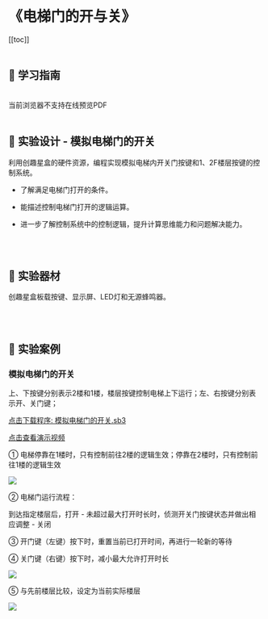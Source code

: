 # 《电梯门的开与关》

[[toc]]
<br><br>

## 📒 学习指南

<br>
<object data="/tutorial/starbox_yj/pdf/第22课电梯门的开与关.pdf" type="application/pdf" width=1200 height=800 name="电梯门的开与关">
当前浏览器不支持在线预览PDF
</object>

<br>
<br>

## 📐 实验设计 - 模拟电梯门的开关

利用创趣星盒的硬件资源，编程实现模拟电梯内开关门按键和1、2F楼层按键的控制系统。

- 了解满足电梯门打开的条件。

- 能描述控制电梯门打开的逻辑运算。

- 进一步了解控制系统中的控制逻辑，提升计算思维能力和问题解决能力。

<br><br>

## 🧰 实验器材

创趣星盒板载按键、显示屏、LED灯和无源蜂鸣器。

<br><br>

## 🌰 实验案例

### 模拟电梯门的开关

上、下按键分别表示2楼和1楼，楼层按键控制电梯上下运行；左、右按键分别表示开、关门键；

<a href="/tutorial/starbox_yj/sb3/06/模拟电梯门的开关.sb3">点击下载程序: 模拟电梯门的开关.sb3</a>

<a href="https://www.cfunworld.com" target="_blank">点击查看演示视频</a>

① 电梯停靠在1楼时，只有控制前往2楼的逻辑生效；停靠在2楼时，只有控制前往1楼的逻辑生效

<img src="/images/06/模拟电梯门的开关1.png">

② 电梯门运行流程：

到达指定楼层后，打开 - 未超过最大打开时长时，侦测开关门按键状态并做出相应调整 - 关闭 

③ 开门键（左键）按下时，重置当前已打开时间，再进行一轮新的等待

④ 关门键（右键）按下时，减小最大允许打开时长

<img src="/images/06/模拟电梯门的开关2.png">

⑤ 与先前楼层比较，设定为当前实际楼层

<img src="/images/06/模拟电梯门的开关3.png">










